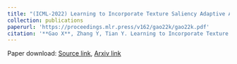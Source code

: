 ```yaml
---
title: "(ICML-2022) Learning to Incorporate Texture Saliency Adaptive Attention to Image Cartoonization"
collection: publications
paperurl: 'https://proceedings.mlr.press/v162/gao22k/gao22k.pdf'
citation: '**Gao X**, Zhang Y, Tian Y. Learning to Incorporate Texture Saliency Adaptive Attention to Image Cartoonization[C]//International Conference on Machine Learning. PMLR, 2022: 7183-7207.'
---
```


Paper download: [Source link](https://proceedings.mlr.press/v162/gao22k/gao22k.pdf), [Arxiv link](https://arxiv.org/abs/2208.01587)
